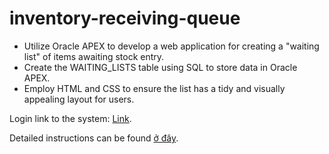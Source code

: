 # inventory-receiving-queue
- Utilize Oracle APEX to develop a web application for creating a "waiting list" of items awaiting stock entry.
- Create the WAITING_LISTS table using SQL to store data in Oracle APEX.
- Employ HTML and CSS to ensure the list has a tidy and visually appealing layout for users.

Login link to the system: [Link](https://apex.oracle.com/pls/apex/r/tx_dev/inventory/danh-s%C3%A1ch-theo-d%C3%B5i-h%C3%A0ng-ch%E1%BB%9D).

Detailed instructions can be found [ở đây](https://github.com/Akina1709/inventory-receiving-queue/blob/main/User-guide.pdf).

